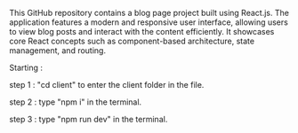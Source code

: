This GitHub repository contains a blog page project built using React.js. The application features a modern and responsive user interface, allowing users to view blog posts and interact with the content efficiently. It showcases core React concepts such as component-based architecture, state management, and routing.

Starting :

step 1 : "cd client" to enter the client folder in the file.

step 2 : type "npm i" in the terminal.

step 3 : type "npm run dev" in the terminal.

